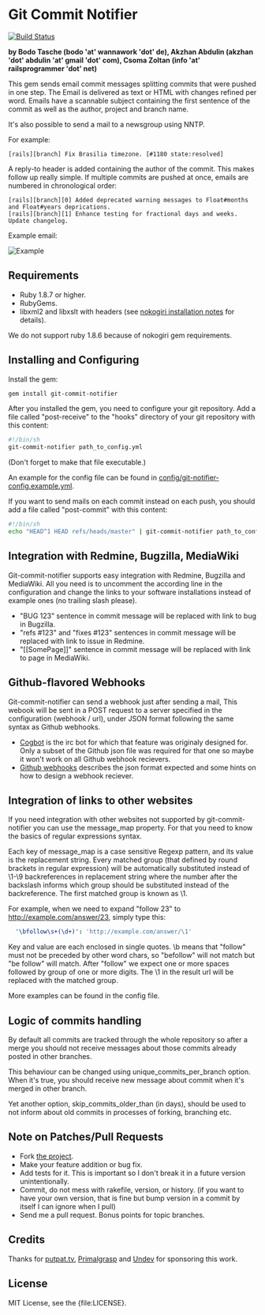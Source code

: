 # Git Commit Notifier

[![Build Status](http://travis-ci.org/bitboxer/git-commit-notifier.png)](http://travis-ci.org/bitboxer/git-commit-notifier)

__by Bodo Tasche (bodo 'at' wannawork 'dot' de), Akzhan Abdulin (akzhan 'dot' abdulin 'at' gmail 'dot' com), Csoma Zoltan  (info 'at' railsprogrammer 'dot' net)__

This gem sends email commit messages splitting commits that were pushed in one step.
The Email is delivered as text or HTML with changes refined per word. Emails
have a scannable subject containing the first sentence of the commit as well
as the author, project and branch name.

It's also possible to send a mail to a newsgroup using NNTP.

For example:

    [rails][branch] Fix Brasilia timezone. [#1180 state:resolved]

A reply-to header is added containing the author of the commit. This makes
follow up really simple. If multiple commits are pushed at once, emails are
numbered in chronological order:

    [rails][branch][0] Added deprecated warning messages to Float#months and Float#years deprications.
    [rails][branch][1] Enhance testing for fractional days and weeks. Update changelog.

Example email:

![Example](http://img171.imageshack.us/img171/954/gitcommitnotifieremailpq3.png "Example")

## Requirements

* Ruby 1.8.7 or higher.
* RubyGems.
* libxml2 and libxslt with headers (see [nokogiri installation notes](http://nokogiri.org/tutorials/installing_nokogiri.html) for details).

We do not support ruby 1.8.6 because of nokogiri gem requirements.

## Installing and Configuring

Install the gem:

```bash
gem install git-commit-notifier
```

After you installed the gem, you need to configure your git repository. Add a file called
"post-receive" to the "hooks" directory of your git repository with this content:

```bash
#!/bin/sh
git-commit-notifier path_to_config.yml
```

(Don't forget to make that file executable.)

An example for the config file can be found in [config/git-notifier-config.example.yml](http://github.com/bitboxer/git-commit-notifier/blob/master/config/git-notifier-config.example.yml).

If you want to send mails on each commit instead on each push, you should add a file called "post-commit" with this content:

```bash
#!/bin/sh
echo "HEAD^1 HEAD refs/heads/master" | git-commit-notifier path_to_config.yml
```

## Integration with Redmine, Bugzilla, MediaWiki

Git-commit-notifier supports easy integration with Redmine, Bugzilla and MediaWiki. All you need is to uncomment the according line in the configuration and change the links to your software installations instead of example ones (no trailing slash please).

* "BUG 123" sentence in commit message will be replaced with link to bug in Bugzilla.
* "refs #123" and "fixes #123" sentences in commit message will be replaced with link to issue in Redmine.
* "[[SomePage]]" sentence in commit message will be replaced with link to page in MediaWiki.

## Github-flavored Webhooks

Git-commit-notifier can send a webhook just after sending a mail, This webook will be sent in a POST request to a server specified in the configuration (webhook / url), under JSON format following the same syntax as Github webhooks.

* [Cogbot](https://github.com/mose/cogbot) is the irc bot for which that feature was originaly designed for. Only a subset of the Github json file was required for that one so maybe it won't work on all Github webhook recievers.
* [Github webhooks](https://help.github.com/articles/post-receive-hooks) describes the json format expected and some hints on how to design a webhook reciever.

## Integration of links to other websites

If you need integration with other websites not supported by git-commit-notifier you can use the message\_map property. For that you need to know the basics of regular expressions syntax.

Each key of message\_map is a case sensitive Regexp pattern, and its value is the replacement string.
Every matched group (that defined by round brackets in regular expression) will be automatically substituted instead of \1-\9 backreferences in replacement string where the number after the backslash informs which group should be substituted instead of the backreference. The first matched group is known as \1.

For example, when we need to expand "follow 23" to http://example.com/answer/23, simply type this:

```yaml
  '\bfollow\s+(\d+)': 'http://example.com/answer/\1'
```

Key and value are each enclosed in single quotes. \b means that "follow" must not be preceded by other word chars, so "befollow" will not match but "be follow" will match. After "follow" we expect one or more spaces followed by group of one or more digits. The \1 in the result url will be replaced with the matched group.

More examples can be found in the config file.

## Logic of commits handling

By default all commits are tracked through the whole repository so after a merge
you should not receive messages about those commits already posted in other branches.

This behaviour can be changed using unique\_commits\_per\_branch option. When it's true,
you should receive new message about commit when it's merged in other branch.

Yet another option, skip\_commits\_older\_than (in days), should be used to not inform about
old commits in processes of forking, branching etc.

## Note on Patches/Pull Requests

* Fork [the project](https://github.com/bitboxer/git-commit-notifier).
* Make your feature addition or bug fix.
* Add tests for it. This is important so I don't break it in a
  future version unintentionally.
* Commit, do not mess with rakefile, version, or history.
  (if you want to have your own version, that is fine but bump version in a commit by itself I can ignore when I pull)
* Send me a pull request. Bonus points for topic branches.

## Credits

Thanks for [putpat.tv](http://www.putpat.tv), [Primalgrasp](http://www.primalgrasp.com) and [Undev](http://undev.ru/) for sponsoring this work.

## License

MIT License, see the {file:LICENSE}.

